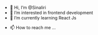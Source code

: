 - 👋 Hi, I’m @Sinaliri
- 👀 I’m interested in frontend development
- 🌱 I’m currently learning React Js
<!-- - 💞️ I’m looking to collaborate on ... -->
- 📫 How to reach me ...

<!---
Sinaliri/Sinaliri is a ✨ special ✨ repository because its `README.md` (this file) appears on your GitHub profile.
You can click the Preview link to take a look at your changes.
--->
